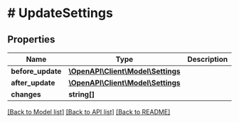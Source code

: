 # # UpdateSettings

## Properties

Name | Type | Description | Notes
------------ | ------------- | ------------- | -------------
**before_update** | [**\OpenAPI\Client\Model\Settings**](Settings.md) |  |
**after_update** | [**\OpenAPI\Client\Model\Settings**](Settings.md) |  |
**changes** | **string[]** |  |

[[Back to Model list]](../../README.md#models) [[Back to API list]](../../README.md#endpoints) [[Back to README]](../../README.md)
